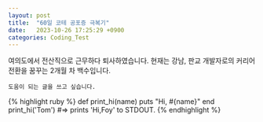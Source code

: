 ```yaml
---
layout: post
title:  "60일 코테 공포증 극복기"
date:   2023-10-26 17:25:29 +0900
categories: Coding_Test
---
```

여의도에서 전산직으로 근무하다 퇴사하였습니다.
현재는 강남, 판교 개발자로의 커리어 전환을 꿈꾸는 2개월 차 백수입니다.

`도움이 되는 글을 쓰고 싶습니다.`

{% highlight ruby %}
def print_hi(name)
  puts "Hi, #{name}"
end
print_hi('Tom')
#=> prints 'Hi,Foy' to STDOUT.
{% endhighlight %}
